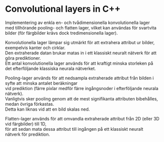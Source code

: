 # Convolutional layers in C++

Implementering av enkla en- och tvådimensionella konvolutionella lager med tillhörande pooling- och flatten lager, 
vilket kan användas för svartvita bilder (för färgbilder krävs dock tredimensionella lager).

Konvolutionella lager lämpar sig utmärkt för att extrahera attribut ur bilder, exempelvis kanter och cirklar.  
Den extraherade datan brukar matas in i ett klassiskt neuralt nätverk för att göra prediktioner.  
Ett antal konvolutionella lager används för att kraftigt minska storleken på det efterföljande klassiska neurala nätverket.  

Pooling-lager används för att nedsampla extraherade attribut från bilden i syfte att minska antalet beräkningar  
vid prediktion (färre pixlar medför färre ingångsnoder i efterföljande neurala nätverk).  
Vanligtvis sker pooling genom att de mest signifikanta attributen bibehålles, medan övriga förkastas.  
Detta kan liknas vid att en bild skalas ned.  

Flatten-lager används för att omvandla extraherade attribut från 2D (eller 3D vid färgbilder) till 1D,  
för att sedan mata dessa attribut till ingången på ett klassiskt neuralt nätverk för prediktion.  